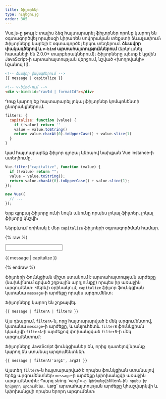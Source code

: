 ```yaml
---
title: Ֆիլտրներ
type: ուղեցույց
order: 305
---
```


Vue.js-ը թույլ է տալիս ձեզ հայտարարել ֆիլտրներ որոնք կարող են օգտագործվել որպեսզի կիրառեն սովորական տեքստի ձևաչափում։ Ֆիլտրները կարելի է օգտագործել երկու տեղերում․ **ձևավոր փակագծերով և `v-bind` արտահայտություններում** (երկուսնել հասանելի են 2.0.0+ տարբերակներում)։ Ֆիլտրները պետք է կցվեն JavaScript-ի արտահայտության վերջում, նշված «խողովակի» նշանով (|).

```html
<!-- ձևավոր փակագծերում -->
{{ message | capitalize }}

<!-- v-bind-ում -->
<div v-bind:id="rawId | formatId"></div>
```

Դուք կարող եք հայտարարել լոկալ ֆիլտրներ կոմպոնենտի ընտրանքներում․

```js
filters: {
  capitalize: function (value) {
    if (!value) return ''
    value = value.toString()
    return value.charAt(0).toUpperCase() + value.slice(1)
  }
}
```

կամ հայտարարեք ֆիլտր գլոբալ կերպով նախքան Vue instance-ի ստեղծումը․

```js
Vue.filter("capitalize", function (value) {
  if (!value) return "";
  value = value.toString();
  return value.charAt(0).toUpperCase() + value.slice(1);
});

new Vue({
  // ...
});
```

Երբ գլոբալ ֆիլտրը ունի նույն անունը որպես լոկալ ֆիլտեր, լոկալ ֆիլտրը կնշվի։

Ներքևում օրինակ է մեր `capitalize` ֆիլտերի օգտագործման համար․

{% raw %}

<div id="example_1" class="demo">
  <input type="text" v-model="message">
  <p>{{ message | capitalize }}</p>
</div>
<script>
  new Vue({
    el: '#example_1',
    data: function () {
      return {
        message: 'john'
      }
    },
    filters: {
      capitalize: function (value) {
        if (!value) return ''
        value = value.toString()
        return value.charAt(0).toUpperCase() + value.slice(1)
      }
    }
  })
</script>
{% endraw %}

Ֆիլտերի ֆունկցիան միշտ ստանում է արտահայտության արժեքը (նախկինում գրված շղթային արդյունքը) որպես իր առաջին արգումենտ։ Վերևի օրինակում, `capitalize` ֆիլտր ֆունկցիան կստանա `message`-ի արժեքը որպես արգումենտ։

Ֆիլտրները կարող են շղթայվել․

```html
{{ message | filterA | filterB }}
```

Այս դեպքում, `filterA`-ն, որը հայտարարված է մեկ արգումենտով, կստանա `message`-ի արժեքը, և անյուհետև `filterB` ֆունկցիան կկանչվի `filterA`-ի արժեքով փոխանցված `filterB`-ի մեկ արգումենտում։

Ֆիլտրները JavaScript ֆունկցիաներ են, որից դատելով նրանք կարող են ստանալ արգումենտներ․

```html
{{ message | filterA('arg1', arg2) }}
```

Այստեղ `filterA`-ն հայտարարված է որպես ֆունկցիան ստանալով երեք արգումենտներ։ `message`-ի արժեքը կփոխանցվի առաջին արգումենտին։ Պարզ string ՝«arg1»`-ը կփոխանցվի`filterA`-ին որպես իր երկրորդ արգումենտ, և`arg` արտահայտության արժեքը կհաշվարկվի և կփոխանցվի որպես երորդ արգումենտ։

